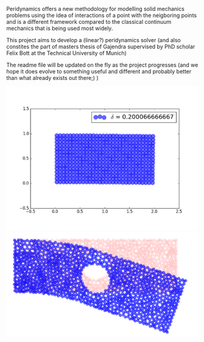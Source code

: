 Peridynamics offers a new methodology for modelling solid mechanics problems using the idea of interactions of a point with the neigboring points and is a different framework compared to the classical continuum mechanics that is being used most widely. 

This project aims to develop a (linear?) peridynamics solver (and also constites the part of masters thesis of Gajendra supervised by PhD scholar Felix Bott at the Technical University of Munich)

The readme file will be updated on the fly as the project progresses (and we hope it does  evolve to something useful and different and probably better than what already exists out there;) )

![](explicitFracture.gif)
![](2DBending.png)
